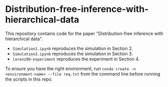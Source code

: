 # Distribution-free-inference-with-hierarchical-data
This repository contains code for the paper "Distribution-free inference with hierarchical data". 

- `Simulation1.ipynb` reproduces the simulation in Section 2.
- `Simulation2.ipynb` reproduces the simulation in Section 3.
- `lorenz96-experiment` reproduces the experiment in Section 4.
  
To ensure you have the right environment, run
`conda create -n <environment-name> --file req.txt`
from the command line before running the scripts in this repo. 
